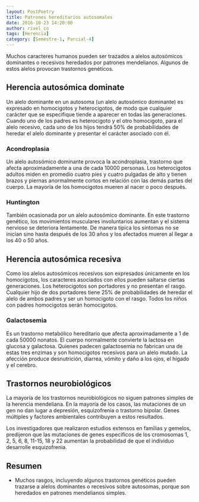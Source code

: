 ```yaml
---
layout: PostPoetry
title: Patrones hereditarios autosomales
date: 2016-10-23 14:20:00
author: rivel_co
tags: [Herencia]
category: [Semestre-1, Parcial-4]
---
```


Muchos caracteres humanos pueden ser trazados a alelos autosómicos dominantes o recesivos heredados por patrones mendelianos. Algunos de estos alelos provocan trastornos genéticos.

## Herencia autosómica dominate

Un alelo dominante en un autosoma (un alelo autosómico dominante) es expresado en homocigotos y heterocigotos, de modo que cualquier carácter que se especifique tiende a aparecer en todas las generaciones. Cuando uno de los padres es heterocigoto y el otro homocigoto, para el alelo recesivo, cada uno de los hijos tendrá 50% de probabilidades de heredar el alelo dominante y presentar el carácter asociado con él.

### Acondroplasia

Un alelo autosómico dominante provoca la acondroplasia, trastorno que afecta aproximadamente a una de cada 10000 personas. Los heterocigotos adultos miden en promedio cuatro pies y cuatro pulgadas de alto y tienen brazos y piernas anormalmente cortos en relación con las demás partes del cuerpo. La mayoría de los homocigotos mueren al nacer o poco después.

### Huntington

También ocasionada por un alelo autosómico dominante. En este trastorno genético, los movimientos musculares involuntarios aumentan y el sistema nervioso se deteriora lentamente. De manera típica los síntomas no se inician sino hasta después de los 30 años y los afectados mueren al llegar a los 40 o 50 años.

## Herencia autosómica recesiva

Como los alelos autosómicos recesivos son expresados únicamente en los homocigotos, los caracteres asociados con ellos pueden saltarse ciertas generaciones. Los heterocigotos son portadores y no presentan el rasgo. Cualquier hijo de dos portadores tiene 25% de probabilidades de heredar el alelo de ambos padres y ser un homocigoto con el rasgo. Todos los niños con padres homocigotos serán homocigotos.

### Galactosemia

Es un trastorno metabólico hereditario que afecta aproximadamente a 1 de cada 50000 nonatos. El cuerpo normalmente convierte la lactosa en glucosa y galactosa. Quienes padecen galactosemia no fabrican una de estas tres enzimas y son homocigotos recesivos para un alelo mutado. La afección produce desnutrición, diarrea, vómito y daño a los ojos, el hígado y el cerebro.

## Trastornos neurobiológicos

La mayoría de los trastornos neurobiológicos no siguen patrones simples de la herencia mendeliana. En la mayoría de los casos, las mutaciones de un gen no dan lugar a depresión, esquizofrenia o trastorno bipolar. Genes múltiples y factores ambientales contribuyen a estos resultados.

Los investigadores que realizaron estudios extensos en familias y gemelos, predijeron que las mutaciones de genes específicos de los cromosomas 1, 2, 5, 6, 8, 11-15, 18 y 22 aumentan la probabilidad de que el individuo desarrolle esquizofrenia.

## Resumen

- Muchos rasgos, incluyendo algunos trastornos genéticos pueden trazarse a alelos dominantes o recesivos sobre autosomas, porque son heredados en patrones mendelianos simples.